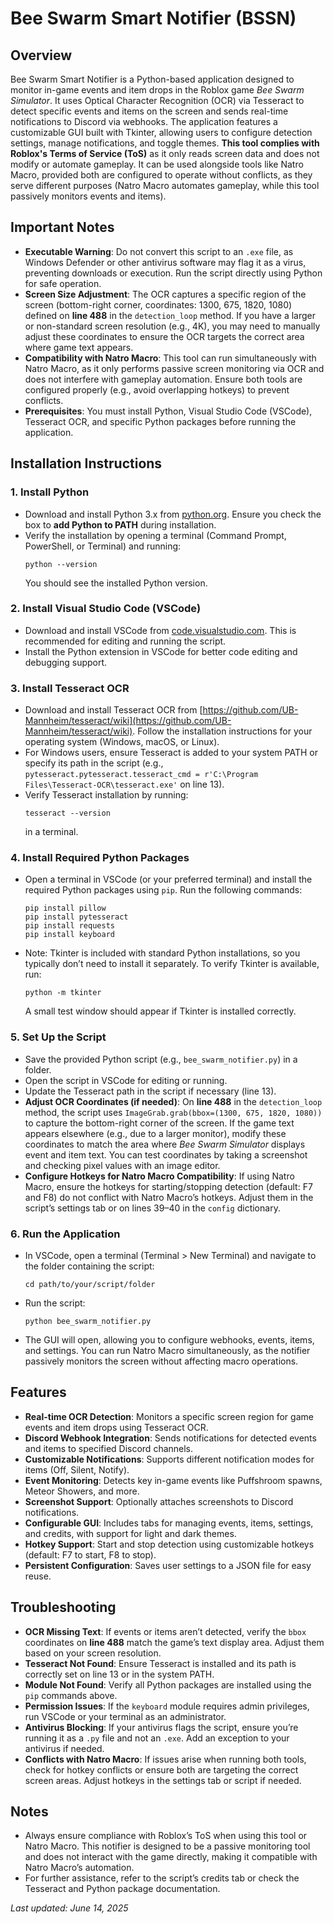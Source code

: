 # Bee Swarm Smart Notifier (BSSN)

## Overview
Bee Swarm Smart Notifier is a Python-based application designed to monitor in-game events and item drops in the Roblox game *Bee Swarm Simulator*. It uses Optical Character Recognition (OCR) via Tesseract to detect specific events and items on the screen and sends real-time notifications to Discord via webhooks. The application features a customizable GUI built with Tkinter, allowing users to configure detection settings, manage notifications, and toggle themes. **This tool complies with Roblox's Terms of Service (ToS)** as it only reads screen data and does not modify or automate gameplay. It can be used alongside tools like Natro Macro, provided both are configured to operate without conflicts, as they serve different purposes (Natro Macro automates gameplay, while this tool passively monitors events and items).

## Important Notes
- **Executable Warning**: Do not convert this script to an `.exe` file, as Windows Defender or other antivirus software may flag it as a virus, preventing downloads or execution. Run the script directly using Python for safe operation.
- **Screen Size Adjustment**: The OCR captures a specific region of the screen (bottom-right corner, coordinates: 1300, 675, 1820, 1080) defined on **line 488** in the `detection_loop` method. If you have a larger or non-standard screen resolution (e.g., 4K), you may need to manually adjust these coordinates to ensure the OCR targets the correct area where game text appears.
- **Compatibility with Natro Macro**: This tool can run simultaneously with Natro Macro, as it only performs passive screen monitoring via OCR and does not interfere with gameplay automation. Ensure both tools are configured properly (e.g., avoid overlapping hotkeys) to prevent conflicts.
- **Prerequisites**: You must install Python, Visual Studio Code (VSCode), Tesseract OCR, and specific Python packages before running the application.

## Installation Instructions

### 1. Install Python
- Download and install Python 3.x from [python.org](https://www.python.org/downloads/). Ensure you check the box to **add Python to PATH** during installation.
- Verify the installation by opening a terminal (Command Prompt, PowerShell, or Terminal) and running:
  ```
  python --version
  ```
  You should see the installed Python version.

### 2. Install Visual Studio Code (VSCode)
- Download and install VSCode from [code.visualstudio.com](https://code.visualstudio.com/). This is recommended for editing and running the script.
- Install the Python extension in VSCode for better code editing and debugging support.

### 3. Install Tesseract OCR
- Download and install Tesseract OCR from [https://github.com/UB-Mannheim/tesseract/wiki](https://github.com/UB-Mannheim/tesseract/wiki). Follow the installation instructions for your operating system (Windows, macOS, or Linux).
- For Windows users, ensure Tesseract is added to your system PATH or specify its path in the script (e.g., `pytesseract.pytesseract.tesseract_cmd = r'C:\Program Files\Tesseract-OCR\tesseract.exe'` on line 13).
- Verify Tesseract installation by running:
  ```
  tesseract --version
  ```
  in a terminal.

### 4. Install Required Python Packages
- Open a terminal in VSCode (or your preferred terminal) and install the required Python packages using `pip`. Run the following commands:
  ```
  pip install pillow
  pip install pytesseract
  pip install requests
  pip install keyboard
  ```
- Note: Tkinter is included with standard Python installations, so you typically don’t need to install it separately. To verify Tkinter is available, run:
  ```
  python -m tkinter
  ```
  A small test window should appear if Tkinter is installed correctly.

### 5. Set Up the Script
- Save the provided Python script (e.g., `bee_swarm_notifier.py`) in a folder.
- Open the script in VSCode for editing or running.
- Update the Tesseract path in the script if necessary (line 13).
- **Adjust OCR Coordinates (if needed)**: On **line 488** in the `detection_loop` method, the script uses `ImageGrab.grab(bbox=(1300, 675, 1820, 1080))` to capture the bottom-right corner of the screen. If the game text appears elsewhere (e.g., due to a larger monitor), modify these coordinates to match the area where *Bee Swarm Simulator* displays event and item text. You can test coordinates by taking a screenshot and checking pixel values with an image editor.
- **Configure Hotkeys for Natro Macro Compatibility**: If using Natro Macro, ensure the hotkeys for starting/stopping detection (default: F7 and F8) do not conflict with Natro Macro’s hotkeys. Adjust them in the script’s settings tab or on lines 39–40 in the `config` dictionary.

### 6. Run the Application
- In VSCode, open a terminal (Terminal > New Terminal) and navigate to the folder containing the script:
  ```
  cd path/to/your/script/folder
  ```
- Run the script:
  ```
  python bee_swarm_notifier.py
  ```
- The GUI will open, allowing you to configure webhooks, events, items, and settings. You can run Natro Macro simultaneously, as the notifier passively monitors the screen without affecting macro operations.

## Features
- **Real-time OCR Detection**: Monitors a specific screen region for game events and item drops using Tesseract OCR.
- **Discord Webhook Integration**: Sends notifications for detected events and items to specified Discord channels.
- **Customizable Notifications**: Supports different notification modes for items (Off, Silent, Notify).
- **Event Monitoring**: Detects key in-game events like Puffshroom spawns, Meteor Showers, and more.
- **Screenshot Support**: Optionally attaches screenshots to Discord notifications.
- **Configurable GUI**: Includes tabs for managing events, items, settings, and credits, with support for light and dark themes.
- **Hotkey Support**: Start and stop detection using customizable hotkeys (default: F7 to start, F8 to stop).
- **Persistent Configuration**: Saves user settings to a JSON file for easy reuse.

## Troubleshooting
- **OCR Missing Text**: If events or items aren’t detected, verify the `bbox` coordinates on **line 488** match the game’s text display area. Adjust them based on your screen resolution.
- **Tesseract Not Found**: Ensure Tesseract is installed and its path is correctly set on line 13 or in the system PATH.
- **Module Not Found**: Verify all Python packages are installed using the `pip` commands above.
- **Permission Issues**: If the `keyboard` module requires admin privileges, run VSCode or your terminal as an administrator.
- **Antivirus Blocking**: If your antivirus flags the script, ensure you’re running it as a `.py` file and not an `.exe`. Add an exception to your antivirus if needed.
- **Conflicts with Natro Macro**: If issues arise when running both tools, check for hotkey conflicts or ensure both are targeting the correct screen areas. Adjust hotkeys in the settings tab or script if needed.

## Notes
- Always ensure compliance with Roblox’s ToS when using this tool or Natro Macro. This notifier is designed to be a passive monitoring tool and does not interact with the game directly, making it compatible with Natro Macro’s automation.
- For further assistance, refer to the script’s credits tab or check the Tesseract and Python package documentation.

*Last updated: June 14, 2025*
